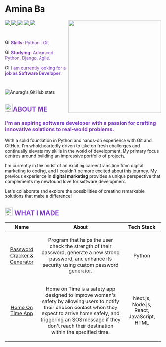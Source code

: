 # Amina Ba

<img align="right" width="300px" src="https://user-images.githubusercontent.com/74038190/242390692-0b335028-1d3d-4ee5-b5b3-a373d499be7e.gif" />

<p align="left">
  <a href="mailto:abaaminaba@gmail.com">
    <img src="https://img.shields.io/badge/-abaaminaba@gmail.com-6633cc?style=flat-square&logo=Gmail&logoColor=white&link=mailto:abaaminaba@gmail.com" />
  </a>
  <a href="https://www.linkedin.com/in/baamina">
    <img src="https://img.shields.io/badge/-Amina%20Ba-6633cc?style=flat-square&logo=Linkedin&logoColor=white&link=https://www.linkedin.com/in/baamina" />
  </a>
  <a>
    <img src="https://img.shields.io/badge/xAmiBa-6633cc?style=flat-square&logo=Codewars&logoColor=white" />
  </a>
  <a href="https://github.com/xAmiBa/?tab=follow">
    <img src="https://img.shields.io/github/followers/xAmiBa?label=Follow&style=social" />
  </a>
  <a>
    <img src="https://img.shields.io/badge/xAmiBa-6633cc?style=flat-square&logo=Twitter&logoColor=white" />
  </a>
</p>

<br>

<img src="https://i.gifer.com/yy3.gif" alt="GIF" width="15" height="15"><span style="color: #7F40BF"> **Skills:** Python | Git 

<img src="https://i.gifer.com/yy3.gif" alt="GIF" width="15" height="15"><span style="color: #7F40BF"> **Studying:** Advanced Python, Django, Agile.

<img src="https://i.gifer.com/yy3.gif" alt="GIF" width="15" height="15"><span style="color: #7F40BF"> I am currently looking for a **job as Software Developer**.


<br>

![Anurag's GitHub stats](https://github-readme-stats.vercel.app/api?username=xAmiBa&theme=buefy&show_icons=false&hide=stars)









## <img src="https://i.gifer.com/yy3.gif" alt="GIF" width="25" height="25"><span style="color: #7F40BF">ABOUT ME

### <span style="color: #7F40BF">I'm an aspiring software developer with a passion for crafting innovative solutions to real-world problems.

With a solid foundation in Python and hands-on experience with Git and GitHub, I'm wholeheartedly driven to take on fresh challenges and continually elevate my skills in the world of development. My primary focus centres around building an impressive portfolio of projects.

I'm currently in the midst of an exciting career transition from digital marketing to coding, and I couldn't be more excited about this journey. My previous experience in **digital marketing** provides a unique perspective that complements my newfound love for software development.

Let's collaborate and explore the possibilities of creating remarkable solutions that make a difference!

## <img src="https://i.gifer.com/yy3.gif" alt="GIF" width="25" height="25"> <span style="color: #7F40BF">WHAT I MADE

**Name** | **About** | **Tech Stack**                                                            
--- |-----------|---------------------------------------------------------------------------| 
<p style="text-align: center;">[Password Cracker & Generator](https://github.com/xAmiBa/Password_Cracker) | <p style="text-align: center;">Program that helps the user check the strength of their password, generate a new strong password, and enhance its security using custom password generator.       | <p style="text-align: center;">Python |
<p style="text-align: center;">[Home On Time App](https://github.com/JLoobs/Home-on-Time)| <p style="text-align: center;">Home on Time is a safety app designed to improve women's safety by allowing users to notify their chosen contact when they expect to arrive home safely, and triggering an SOS message if they don't reach their destination within the specified time.       | <p style="text-align: center;">Next.js, Node.js, React, JavaScript, HTML  |
